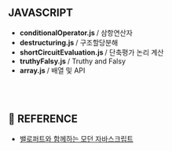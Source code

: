 ## JAVASCRIPT
<ul>
  <li> <b> conditionalOperator.js </b> / 삼항연산자 </li>
  <li> <b> destructuring.js </b> / 구조할당분해 </li>
  <li> <b> shortCircuitEvaluation.js </b> / 단축평가 논리 계산 </li>
  <li> <b> truthyFalsy.js </b> / Truthy and Falsy </li>
  <li> <b> array.js </b> / 배열 및 API </li>
</ul> 
<br><br>

## 📖 REFERENCE
- [밸로퍼트와 함께하는 모던 자바스크립트](https://learnjs.vlpt.us/)
